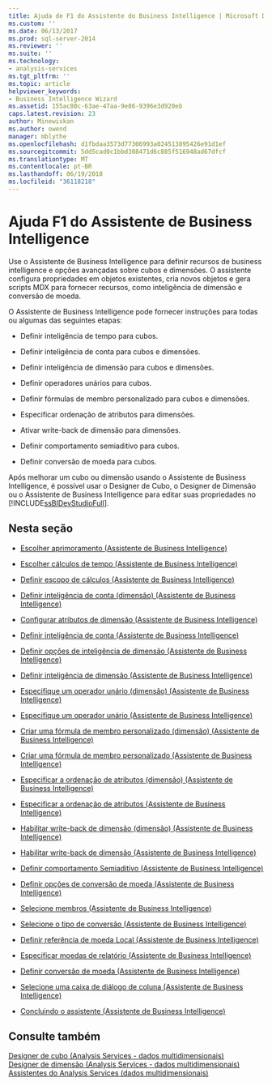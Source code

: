 ```yaml
---
title: Ajuda de F1 do Assistente do Business Intelligence | Microsoft Docs
ms.custom: ''
ms.date: 06/13/2017
ms.prod: sql-server-2014
ms.reviewer: ''
ms.suite: ''
ms.technology:
- analysis-services
ms.tgt_pltfrm: ''
ms.topic: article
helpviewer_keywords:
- Business Intelligence Wizard
ms.assetid: 155ac80c-63ae-47aa-9e86-9396e3d920eb
caps.latest.revision: 23
author: Minewiskan
ms.author: owend
manager: mblythe
ms.openlocfilehash: d1fbdaa3573d77306993a024513895426e91d1ef
ms.sourcegitcommit: 5dd5cad0c1bbd308471d6c885f516948ad67dfcf
ms.translationtype: MT
ms.contentlocale: pt-BR
ms.lasthandoff: 06/19/2018
ms.locfileid: "36118218"
---
```

# <a name="business-intelligence-wizard-f1-help"></a>Ajuda F1 do Assistente de Business Intelligence
  Use o Assistente de Business Intelligence para definir recursos de business intelligence e opções avançadas sobre cubos e dimensões. O assistente configura propriedades em objetos existentes, cria novos objetos e gera scripts MDX para fornecer recursos, como inteligência de dimensão e conversão de moeda.  
  
 O Assistente de Business Intelligence pode fornecer instruções para todas ou algumas das seguintes etapas:  
  
-   Definir inteligência de tempo para cubos.  
  
-   Definir inteligência de conta para cubos e dimensões.  
  
-   Definir inteligência de dimensão para cubos e dimensões.  
  
-   Definir operadores unários para cubos.  
  
-   Definir fórmulas de membro personalizado para cubos e dimensões.  
  
-   Especificar ordenação de atributos para dimensões.  
  
-   Ativar write-back de dimensão para dimensões.  
  
-   Definir comportamento semiaditivo para cubos.  
  
-   Definir conversão de moeda para cubos.  
  
 Após melhorar um cubo ou dimensão usando o Assistente de Business Intelligence, é possível usar o Designer de Cubo, o Designer de Dimensão ou o Assistente de Business Intelligence para editar suas propriedades no [!INCLUDE[ssBIDevStudioFull](../includes/ssbidevstudiofull-md.md)].  
  
## <a name="in-this-section"></a>Nesta seção  
  
-   [Escolher aprimoramento &#40;Assistente de Business Intelligence&#41;](choose-enhancement-business-intelligence-wizard.md)  
  
-   [Escolher cálculos de tempo &#40;Assistente de Business Intelligence&#41;](choose-time-calculations-business-intelligence-wizard.md)  
  
-   [Definir escopo de cálculos &#40;Assistente de Business Intelligence&#41;](define-scope-of-calculations-business-intelligence-wizard.md)  
  
-   [Definir inteligência de conta &#40;dimensão&#41; &#40;Assistente de Business Intelligence&#41;](define-account-intelligence-dimension-business-intelligence-wizard.md)  
  
-   [Configurar atributos de dimensão &#40;Assistente de Business Intelligence&#41;](configure-dimension-attributes-business-intelligence-wizard.md)  
  
-   [Definir inteligência de conta &#40;Assistente de Business Intelligence&#41;](define-account-intelligence-business-intelligence-wizard.md)  
  
-   [Definir opções de inteligência de dimensão &#40;Assistente de Business Intelligence&#41;](set-dimension-intelligence-options-business-intelligence-wizard.md)  
  
-   [Definir inteligência de dimensão &#40;Assistente de Business Intelligence&#41;](define-dimension-intelligence-business-intelligence-wizard.md)  
  
-   [Especifique um operador unário &#40;dimensão&#41; &#40;Assistente de Business Intelligence&#41;](specify-a-unary-operator-dimension-business-intelligence-wizard.md)  
  
-   [Especifique um operador unário &#40;Assistente de Business Intelligence&#41;](specify-a-unary-operator-business-intelligence-wizard.md)  
  
-   [Criar uma fórmula de membro personalizado &#40;dimensão&#41; &#40;Assistente de Business Intelligence&#41;](create-a-custom-member-formula-dimension-business-intelligence-wizard.md)  
  
-   [Criar uma fórmula de membro personalizado &#40;Assistente de Business Intelligence&#41;](create-a-custom-member-formula-business-intelligence-wizard.md)  
  
-   [Especificar a ordenação de atributos &#40;dimensão&#41; &#40;Assistente de Business Intelligence&#41;](specify-attribute-ordering-dimension-business-intelligence-wizard.md)  
  
-   [Especificar a ordenação de atributos &#40;Assistente de Business Intelligence&#41;](specify-attribute-ordering-business-intelligence-wizard.md)  
  
-   [Habilitar write-back de dimensão &#40;dimensão&#41; &#40;Assistente de Business Intelligence&#41;](enable-dimension-writeback-dimension-business-intelligence-wizard.md)  
  
-   [Habilitar write-back de dimensão &#40;Assistente de Business Intelligence&#41;](enable-dimension-writeback-business-intelligence-wizard.md)  
  
-   [Definir comportamento Semiaditivo &#40;Assistente de Business Intelligence&#41;](define-semiadditive-behavior-business-intelligence-wizard.md)  
  
-   [Definir opções de conversão de moeda &#40;Assistente de Business Intelligence&#41;](set-currency-conversion-options-business-intelligence-wizard.md)  
  
-   [Selecione membros &#40;Assistente de Business Intelligence&#41;](select-members-business-intelligence-wizard.md)  
  
-   [Selecione o tipo de conversão &#40;Assistente de Business Intelligence&#41;](select-conversion-type-business-intelligence-wizard.md)  
  
-   [Definir referência de moeda Local &#40;Assistente de Business Intelligence&#41;](define-local-currency-reference-business-intelligence-wizard.md)  
  
-   [Especificar moedas de relatório &#40;Assistente de Business Intelligence&#41;](specify-reporting-currencies-business-intelligence-wizard.md)  
  
-   [Definir conversão de moeda &#40;Assistente de Business Intelligence&#41;](define-currency-conversion-business-intelligence-wizard.md)  
  
-   [Selecione uma caixa de diálogo de coluna &#40;Assistente de Business Intelligence&#41;](select-a-column-dialog-box-business-intelligence-wizard.md)  
  
-   [Concluindo o assistente &#40;Assistente de Business Intelligence&#41;](completing-the-wizard-business-intelligence-wizard.md)  
  
## <a name="see-also"></a>Consulte também  
 [Designer de cubo &#40;Analysis Services - dados multidimensionais&#41;](cube-designer-analysis-services-multidimensional-data.md)   
 [Designer de dimensão &#40;Analysis Services - dados multidimensionais&#41;](dimension-designer-analysis-services-multidimensional-data.md)   
 [Assistentes do Analysis Services &#40;dados multidimensionais&#41;](analysis-services-wizards-multidimensional-data.md)  
  
  
